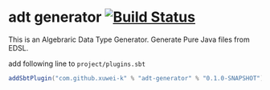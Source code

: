 # adt generator [![Build Status](https://secure.travis-ci.org/xuwei-k/adt-generator.png?branch=master)](http://travis-ci.org/xuwei-k/adt-generator)

This is an Algebraric Data Type Generator. Generate Pure Java files from EDSL.


add following line to `project/plugins.sbt`

```scala
addSbtPlugin("com.github.xuwei-k" % "adt-generator" % "0.1.0-SNAPSHOT")
```
